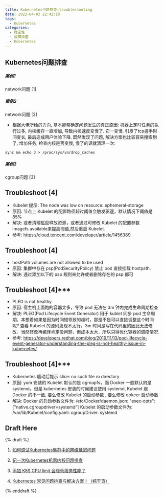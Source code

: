 ```yaml
---
title: Kubernetes问题排查-troubleshooting
date: 2022-04-03 22:42:10
tags:
  - Kubernetes
categories: 
  - 稳定性
  - 故障排查
  - Kubernetes
---
```


<p></p>
<!-- more -->

## Kubernetes问题排查
#####  案例1
network问题 [1]

#####  案例2
  network问题 [2]
+ 根据大佬所给的方向, 基本能够确定问题发生的真正原因: 机器上定时任务的执行过多, 内核缓存一直增加, 导致内核速度变慢了. 它一变慢, 引发了tcp握手时间变长, 最后造成用户体验下降. 既然发现了问题, 解决方案也比较容易搜索到了, 增加任务, 检查内核是否变慢, 慢了的话就清理一次:
```
sync && echo 3 > /proc/sys/vm/drop_caches
```

#####  案例3 
  cgroup问题 [3]




## Troubleshoot [4]
+ Kubelet 提示: The node was low on resource: ephemeral-storage
+ 原因: 节点上 Kubelet 的配置路径超过阈值会触发驱逐，默认情况下阈值是 85%
+ 解决: 或者清理磁盘释放资源，或者通过可修改 Kubelet 的配置参数imagefs.available来提高阈值,然后重启 Kubelet.
+ 参考: https://cloud.tencent.com/developer/article/1456389


## Troubleshoot [4]
+ hostPath volumes are not allowed to be used
+ 原因: 集群中存在 psp(PodSecurityPolicy) 禁止 pod 直接挂载 hostpath.
+ 解决: 通过添加以下的 psp 规则来允许或者删除存在的 psp 都可

## Troubleshoot [4]*** 
+ PLEG is not healthy
+ 原因: 宿主机上面跑的容器太多，导致 pod 无法在 3m 钟内完成生命周期检查
+ 解决: PLEG(Pod Lifecycle Event Generator) 用于 kublet 同步 pod 生命周期，本想着如果是因为时间短导致的超时，那是不是可以直接调整这个时间呢? 查看 Kubelet 的源码发现不太行，3m 时间是写在代码里的因此无法修改，当然修改再编译肯定没问题，但成本太大，所以只得优化容器的调度情况.
+ 参考: https://developers.redhat.com/blog/2019/11/13/pod-lifecycle-event-generator-understanding-the-pleg-is-not-healthy-issue-in-kubernetes/

## Troubleshoot [4]***

+ Kubernetes 启动后提示 slice: no such file ro directory
+ 原因: yum 安装的 Kubelet 默认的是 cgroupfs，而 Docker 一般默认的是 systemd。但是 kubernetes 安装的时候建议使用 systemd, Kubelet 跟 Docker 的不一致, 要么修改 Kubelet 的启动参数 , 要么修改 dokcer 启动参数
+ 解决:
  Docker 的启动参数文件为: /etc/Docker/daemon.json: "exec-opts": ["native.cgroupdriver=systemd”]
  Kubelet 的启动参数文件为: /var/lib/Kubelet/config.yaml: cgroupDriver: systemd



## Draft Here
{% draft %}

1. [如何调试Kubernetes集群中的网络延迟问题](https://mp.weixin.qq.com/s/pRRc4CUM8ebytRWWwe1JkA)

2. [记一次Kubernetes机器内核问题排查](https://corvo.myseu.cn/2021/03/21/2021-03-21-%E8%AE%B0%E4%B8%80%E6%AC%A1kubernetes%E6%9C%BA%E5%99%A8%E5%86%85%E6%A0%B8%E9%97%AE%E9%A2%98%E7%9A%84%E6%8E%92%E6%9F%A5/)

3. [添加 K8S CPU limit 会降低服务性能？](https://mp.weixin.qq.com/s/cR6MpQu-n1cwMbXmVaXqzQ)

4. [Kubernetes 常见问题排查与解决方案！（纯干货）](https://blog.csdn.net/alex_yangchuansheng/article/details/119224283)

{% enddraft %}
